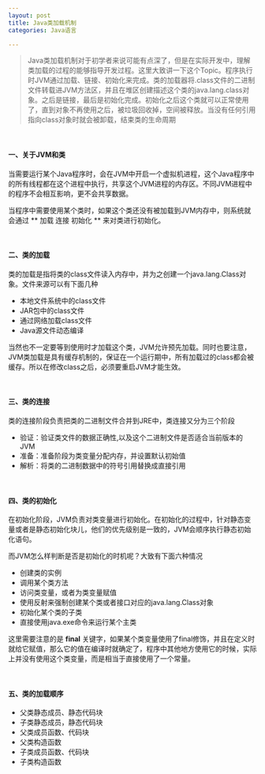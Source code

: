 ```yaml
---
layout: post
title: Java类加载机制
categories: Java语言

---
```


>Java类加载机制对于初学者来说可能有点深了，但是在实际开发中，理解类加载的过程的能够指导开发过程。这里大致讲一下这个Topic。程序执行时JVM通过加载、链接、初始化来完成。类的加载器将.class文件的二进制文件转载进JVM方法区，并且在堆区创建描述这个类的java.lang.class对象。之后是链接，最后是初始化完成。初始化之后这个类就可以正常使用了，直到对象不再使用之后，被垃圾回收掉，空间被释放。当没有任何引用指向class对象时就会被卸载，结束类的生命周期

<br/>


#### 一、关于JVM和类
当需要运行某个Java程序时，会在JVM中开启一个虚拟机进程，这个Java程序中的所有线程都在这个进程中执行，共享这个JVM进程的内存区。不同JVM进程中的程序不会相互影响，更不会共享数据。

当程序中需要使用某个类时，如果这个类还没有被加载到JVM内存中，则系统就会通过 ** 加载 连接 初始化 ** 来对类进行初始化。


<br/>


#### 二、类的加载

类的加载是指将类的class文件读入内存中，并为之创建一个java.lang.Class对象。文件来源可以有下面几种

* 本地文件系统中的class文件
* JAR包中的class文件
* 通过网络加载class文件
* Java源文件动态编译

当然也不一定要等到使用时才加载这个类，JVM允许预先加载。同时也要注意，JVM类加载是具有缓存机制的，保证在一个运行期中，所有加载过的class都会被缓存。所以在修改class之后，必须要重启JVM才能生效。


<br/>


#### 三、类的连接

类的连接阶段负责把类的二进制文件合并到JRE中，类连接又分为三个阶段

* 验证：验证类文件的数据正确性,以及这个二进制文件是否适合当前版本的JVM
* 准备：准备阶段为类变量分配内存，并设置默认初始值
* 解析：将类的二进制数据中的符号引用替换成直接引用


<br/>


#### 四、类的初始化

在初始化阶段，JVM负责对类变量进行初始化。在初始化的过程中，针对静态变量或者是静态初始化块儿，他们的优先级别是一致的，JVM会顺序执行静态初始化语句。

而JVM怎么样判断是否是初始化的时机呢？大致有下面六种情况

* 创建类的实例
* 调用某个类方法
* 访问类变量，或者为类变量赋值
* 使用反射来强制创建某个类或者接口对应的java.lang.Class对象
* 初始化某个类的子类
* 直接使用java.exe命令来运行某个主类

这里需要注意的是 **final** 关键字，如果某个类变量使用了final修饰，并且在定义时就给它赋值，那么它的值在编译时就确定了，程序中其他地方使用它的时候，实际上并没有使用这个类变量，而是相当于直接使用了一个常量。


<br/>


#### 五、类的加载顺序

* 父类静态成员、静态代码块
* 子类静态成员，静态代码块
* 父类成员函数、代码块
* 父类构造函数
* 子类成员函数、代码块
* 子类构造函数





